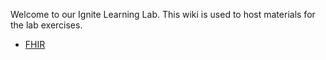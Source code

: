 Welcome to our Ignite Learning Lab. This wiki is used to host materials for the lab exercises. 


* [FHIR](FHIR-Materials)